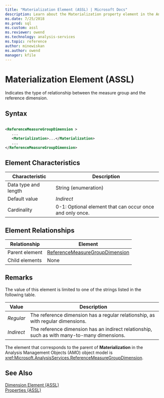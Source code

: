 ```yaml
---
title: "Materialization Element (ASSL) | Microsoft Docs"
description: Learn about the Materialization property element in the Analysis Services Scripting Language (ASSL) schema.
ms.date: 7/25/2018
ms.prod: sql
ms.custom: assl
ms.reviewer: owend
ms.technology: analysis-services
ms.topic: reference
author: minewiskan
ms.author: owend
manager: kfile
---
```

# Materialization Element (ASSL)

  Indicates the type of relationship between the measure group and the reference dimension.  
  
## Syntax  
  
```xml  
  
<ReferenceMeasureGroupDimension >  
   ...  
   <Materialization>...</Materialization>  
   ...  
</ReferenceMeasureGroupDimension>  
```  
  
## Element Characteristics  
  
|Characteristic|Description|  
|--------------------|-----------------|  
|Data type and length|String (enumeration)|  
|Default value|*Indirect*|  
|Cardinality|0-1: Optional element that can occur once and only once.|  
  
## Element Relationships  
  
|Relationship|Element|  
|------------------|-------------|  
|Parent element|[ReferenceMeasureGroupDimension](../data-type/referencemeasuregroupdimension-data-type-assl.md)|  
|Child elements|None|  
  
## Remarks  
 The value of this element is limited to one of the strings listed in the following table.  
  
|Value|Description|  
|-----------|-----------------|  
|*Regular*|The reference dimension has a regular relationship, as with regular dimensions.|  
|*Indirect*|The reference dimension has an indirect relationship, such as with many-to-many dimensions.|  
  
 The element that corresponds to the parent of **Materialization** in the Analysis Management Objects (AMO) object model is <xref:Microsoft.AnalysisServices.ReferenceMeasureGroupDimension>.  
  
## See Also  
 [Dimension Element &#40;ASSL&#41;](../objects/dimension-element-assl.md)   
 [Properties &#40;ASSL&#41;](properties-assl.md)  
  
  
